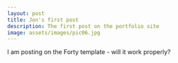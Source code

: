 ```yaml
---
layout: post
title: Jon's first post
description: The first post on the portfolio site
image: assets/images/pic06.jpg
---
```


I am posting on the Forty template - will it work properly?